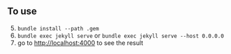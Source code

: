 To use
-----------

5. `bundle install --path .gem`
5. `bundle exec jekyll serve` or `bundle exec jekyll serve --host 0.0.0.0`
6. go to [http://localhost:4000](http://localhost:4000) to see the result

